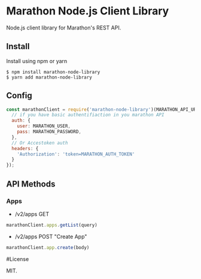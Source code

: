 # Marathon Node.js Client Library

Node.js client library for Marathon's REST API.

## Install

Install using npm or yarn

```shell
$ npm install marathon-node-library
$ yarn add marathon-node-library
```

## Config

```javascript
const marathonClient = require('marathon-node-library')(MARATHON_API_URL, {
  // if you have basic authentifiaction in you marathon API
  auth: {
    user: MARATHON_USER,
    pass: MARATHON_PASSWORD,
  },
  // Or Accestoken auth
  headers: {
    'Authorization': 'token=MARATHON_AUTH_TOKEN'
  }
});

```

## API Methods

### Apps

- /v2/apps GET

```javascript
marathonClient.apps.getList(query)
````

- /v2/apps POST "Create App"

```javascript
marathonClient.app.create(body)
```

#License

MIT.
